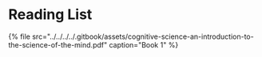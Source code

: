 # Reading List

{% file src="../../../../.gitbook/assets/cognitive-science-an-introduction-to-the-science-of-the-mind.pdf" caption="Book 1" %}



